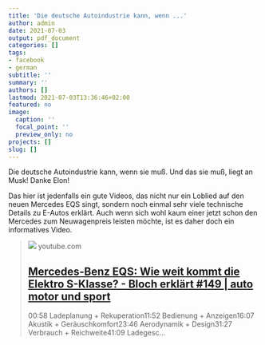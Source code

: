 ```yaml
---
title: 'Die deutsche Autoindustrie kann, wenn ...'
author: admin
date: 2021-07-03
output: pdf_document
categories: []
tags:
- facebook
- german
subtitle: ''
summary: ''
authors: []
lastmod: 2021-07-03T13:36:46+02:00
featured: no
image:
  caption: ''
  focal_point: ''
  preview_only: no
projects: []
slug: []
---
```

Die deutsche Autoindustrie kann, wenn sie muß. Und das sie muß, liegt an Musk! Danke Elon!

Das hier ist jedenfalls ein gute Videos, das nicht nur ein Loblied auf den neuen Mercedes EQS singt, sondern noch einmal sehr viele technische Details zu E-Autos erklärt. Auch wenn sich wohl kaum einer jetzt schon den Mercedes zum Neuwagenpreis leisten möchte, ist es daher doch ein informatives Video.
> [![](https://i.ytimg.com/vi/38Mqc41uBrw/maxresdefault.jpg)](https://www.youtube.com/watch?v=38Mqc41uBrw)
> youtube.com
> ## [Mercedes-Benz EQS: Wie weit kommt die Elektro S-Klasse? - Bloch erklärt #149 | auto motor und sport](https://www.youtube.com/watch?v=38Mqc41uBrw)
>
>00:58 Ladeplanung + Rekuperation11:52 Bedienung + Anzeigen16:07 Akustik + Geräuschkomfort23:46 Aerodynamik + Design31:27 Verbrauch + Reichweite41:09 Ladegesc...

